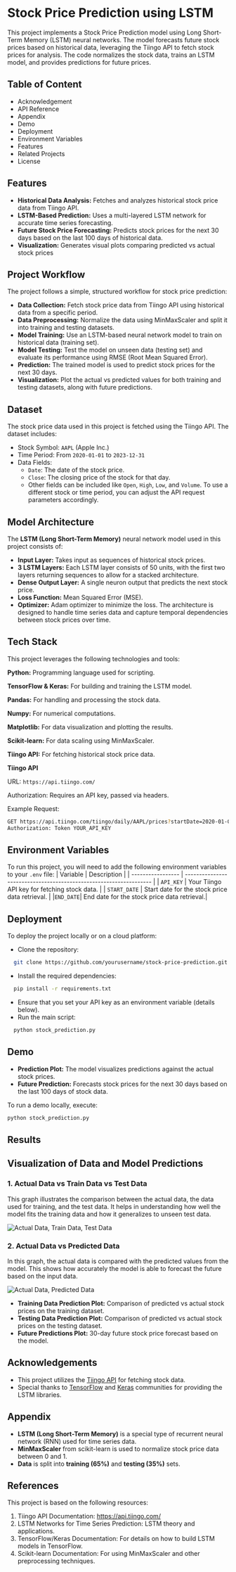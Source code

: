
# Stock Price Prediction using LSTM

This project implements a Stock Price Prediction model using Long Short-Term Memory (LSTM) neural networks. The model forecasts future stock prices based on historical data, leveraging the Tiingo API to fetch stock prices for analysis. The code normalizes the stock data, trains an LSTM model, and provides predictions for future prices.


## Table of Content 

- Acknowledgement
- API Reference
- Appendix
- Demo
- Deployment
- Environment Variables
- Features
- Related Projects
- License
## Features

- **Historical Data Analysis:** Fetches and analyzes historical stock price data from Tiingo API.
- **LSTM-Based Prediction:** Uses a multi-layered LSTM network for accurate time series forecasting.
- **Future Stock Price Forecasting:** Predicts stock prices for the next 30 days based on the last 100 days of historical data.
- **Visualization:** Generates visual plots comparing predicted vs actual stock prices


## Project Workflow
The project follows a simple, structured workflow for stock price prediction:

- **Data Collection:** Fetch stock price data from Tiingo API using historical data from a specific period.
- **Data Preprocessing:** Normalize the data using MinMaxScaler and split it into training and testing datasets.
- **Model Training:** Use an LSTM-based neural network model to train on historical data (training set).
- **Model Testing:** Test the model on unseen data (testing set) and evaluate its performance using RMSE (Root Mean Squared Error).
- **Prediction:** The trained model is used to predict stock prices for the next 30 days.
- **Visualization:** Plot the actual vs predicted values for both training and testing datasets, along with future predictions.
## Dataset

The stock price data used in this project is fetched using the Tiingo API. The dataset includes:

- Stock Symbol: `AAPL` (Apple Inc.)
- Time Period: From `2020-01-01` to `2023-12-31`
- Data Fields:
  - `Date`: The date of the stock price.
  - `Close`: The closing price of the stock for that day.
  - Other fields can be included like `Open`, `High`, `Low`, and `Volume`.
To use a different stock or time period, you can adjust the API request parameters accordingly.
## Model Architecture
The **LSTM (Long Short-Term Memory)** neural network model used in this project consists of:

- **Input Layer:** Takes input as sequences of historical stock prices.
- **3 LSTM Layers:** Each LSTM layer consists of 50 units, with the first two layers returning sequences to allow for a stacked architecture.
- **Dense Output Layer:** A single neuron output that predicts the next stock price.
- **Loss Function:** Mean Squared Error (MSE).
- **Optimizer:** Adam optimizer to minimize the loss.
The architecture is designed to handle time series data and capture temporal dependencies between stock prices over time.
## Tech Stack
This project leverages the following technologies and tools:

**Python:** Programming language used for scripting.

**TensorFlow & Keras:** For building and training the LSTM model.

**Pandas:** For handling and processing the stock data.

**Numpy:** For numerical computations.

**Matplotlib:** For data visualization and plotting the results.

**Scikit-learn:** For data scaling using MinMaxScaler.

**Tiingo API:** For fetching historical stock price data.


**Tiingo API**

URL: `https://api.tiingo.com/`

Authorization: Requires an API key, passed via headers.

Example Request:
```bash
GET https://api.tiingo.com/tiingo/daily/AAPL/prices?startDate=2020-01-01&endDate=2023-12-31
Authorization: Token YOUR_API_KEY
```
## Environment Variables
To run this project, you will need to add the following environment variables to your ```.env``` file:
| Variable            | Description                                                               |
| ----------------- | ------------------------------------------------------------------ |
| ```API_KEY``` | Your Tiingo API key for fetching stock data. |
| ```START_DATE``` | Start date for the stock price data retrieval. |
|```END_DATE```| End date for the stock price data retrieval.|



## Deployment

To deploy the project locally or on a cloud platform:

- Clone the repository:
```bash
  git clone https://github.com/yourusername/stock-price-prediction.git
```

- Install the required dependencies:
```bash
  pip install -r requirements.txt
```
- Ensure that you set your API key as an environment variable (details below).
- Run the main script:
```bash
  python stock_prediction.py
```
## Demo

- **Prediction Plot:** The model visualizes predictions against the actual stock prices.
- **Future Prediction:** Forecasts stock prices for the next 30 days based on the last 100 days of stock data.

To run a demo locally, execute:

```bash
python stock_prediction.py
```

## Results

## Visualization of Data and Model Predictions

### 1. Actual Data vs Train Data vs Test Data
This graph illustrates the comparison between the actual data, the data used for training, and the test data. It helps in understanding how well the model fits the training data and how it generalizes to unseen test data.

![Actual Data, Train Data, Test Data](path/to/screenshot1.png)

### 2. Actual Data vs Predicted Data
In this graph, the actual data is compared with the predicted values from the model. This shows how accurately the model is able to forecast the future based on the input data.

![Actual Data, Predicted Data](path/to/screenshot2.png)

- **Training Data Prediction Plot:** Comparison of predicted vs actual stock prices on the training dataset.
- **Testing Data Prediction Plot:** Comparison of predicted vs actual stock prices on the testing dataset.
- **Future Predictions Plot:** 30-day future stock price forecast based on the model.

## Acknowledgements

 - This project utilizes the  [Tiingo API](https://www.tiingo.com/documentation/general/overview) for fetching stock data.
 - Special thanks to  [TensorFlow](https://www.tensorflow.org/api_docs/python/tf) and [Keras](https://keras.io/api/) communities for providing the LSTM libraries. 

## Appendix

- **LSTM (Long Short-Term Memory)** is a special type of recurrent neural network (RNN) used for time series data.
- **MinMaxScaler** from scikit-learn is used to normalize stock price data between 0 and 1.
- **Data** is split into **training (65%)** and **testing (35%)** sets.

## References

This project is based on the following resources:

1. Tiingo API Documentation: https://api.tiingo.com/
2. LSTM Networks for Time Series Prediction: LSTM theory and applications.
3. TensorFlow/Keras Documentation: For details on how to build LSTM models in TensorFlow.
4. Scikit-learn Documentation: For using MinMaxScaler and other preprocessing techniques.
